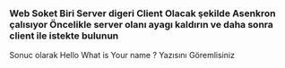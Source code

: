 ### Web Soket Biri Server digeri Client Olacak şekilde Asenkron çalısıyor Öncelikle server olanı ayagı kaldırın ve daha sonra client ile istekte bulunun 
Sonuc olarak Hello What is Your name ? Yazısını Göremlisiniz
